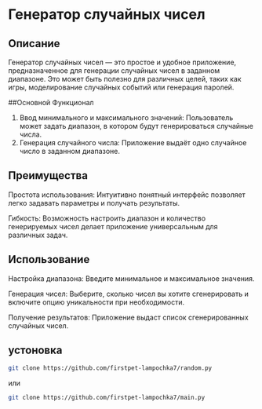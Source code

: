 
# Генератор случайных чисел
## Описание
Генератор случайных чисел — это простое и удобное приложение, предназначенное для генерации случайных чисел в заданном диапазоне. Это может быть полезно для различных целей, таких как игры, моделирование случайных событий или генерация паролей.

##Основной Функционал
1. Ввод минимального и максимального значений: Пользователь может задать диапазон, в котором будут генерироваться случайные числа.
2. Генерация случайного числа: Приложение выдаёт одно случайное число в заданном диапазоне.

## Преимущества
Простота использования: Интуитивно понятный интерфейс позволяет легко задавать параметры и получать результаты.

Гибкость: Возможность настроить диапазон и количество генерируемых чисел делает приложение универсальным для различных задач.
## Использование
Настройка диапазона: Введите минимальное и максимальное значения.

Генерация чисел: Выберите, сколько чисел вы хотите сгенерировать и включите опцию уникальности при необходимости.

Получение результатов: Приложение выдаст список сгенерированных случайных чисел.

## устоновка 
   ```bash
   git clone https://github.com/firstpet-lampochka7/random.py 
   ```
или 
   ```bash
   git clone https://github.com/firstpet-lampochka7/main.py 
   ```
